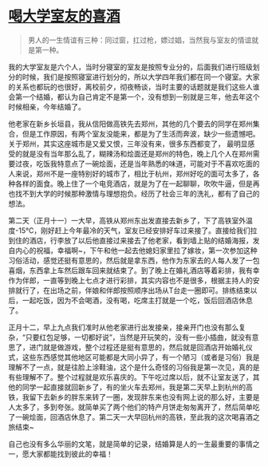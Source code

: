 # [喝大学室友的喜酒](https://github.com/coutureone/gitblog/issues/10)


> 男人的一生情谊有三种：同过窗，扛过枪，嫖过娼，当然我与室友的情谊就是第一种。

​	我的大学室友是六个人，当时分寝室的室友是按照专业分的，后面我们进行班级划分的时候，我们是按照寝室进行划分的，所以大学四年我们都在同一个寝室。大家的关系也都玩的也很好，离校前夕，彻夜畅谈，当时主要的话题就是我们这些人谁会第一个结婚，都认为自己肯定不是第一个，没有想到一别就是三年，他去年这个时候相亲，今年结婚了。

​	他老家在新乡长垣县，我从信阳做高铁先去郑州，其他的几个要去的同学在郑州集合，但是工作原因，有两个室友没能来，都是为了生活而奔波，缺少一些遗憾吧。关于郑州，其实这座城市是又爱又恨，三年没有来，很多东西都变了， 最明显感受的就是没有当年那么乱了，糊辣汤和烩面还是郑州的特色，晚上几个人在郑州需要过夜，吃饭我特意点了一碗烩面，还是当年熟悉的味道，可能对于不喜欢吃面的人来说，郑州不是一座特别好的城市了，相比于杭州，郑州好吃的面可太多了，各种各样的面食。晚上住了一个电竞酒店，就是为了在一起聊聊，吹吹牛逼，但是再也找不到大学的时候那种激情与理想抱负。经历了社会三年的洗礼，都有了自己的想法。

​	第二天（正月十一）一大早，高铁从郑州东出发直接去新乡了，下了高铁室外温度-15°C，刚好赶上今年最冷的天气，室友已经安排好车过来接了。直接给我们拉到住的酒店，行李放了以后他直接过来接去了他老家，看到墙上贴的结婚海报，发自内心的祝福，幸福啊~，下午和他一起去他媳妇家里拉了嫁妆，第一次参加这种习俗活动，感觉还挺有意思的，然后就是拿东西，他作为东家去的人每人发了一包喜烟，东西拿上车然后跟车回来就结束了。到了晚上在婚礼酒店等着彩排，我有幸作为伴郎，一直等到晚上七点才进行彩排，其实内容也不是很多，根据主持人的安排就行了，在出场之前，伴娘和伴郎按照顺序出场从T台走一圈即可。排练结束以后，一起吃饭，因为不会喝酒，没有喝，吃席主打就是一个吃，饭后回酒店休息了。

​	正月十二，早上九点我们准时从他老家进行出发接亲，接亲开门也没有那么复杂，“只要红包足够，一切都好说”，当然是开玩笑的，没有一些小插曲，就没有意思了，进门就是做游戏，整个过程还是挺有意思的，然后就是回酒店开始婚礼仪式，这些东西感觉其他地区可能都是大同小异了，有一个陋习（或者是习俗）我是理解不了一点，就是往脸上涂鞋油，这个是什么奇怪的习俗我是第一次见，真的是有些理解不了。整个过程就是欢乐喜庆的。下午吃过席以后，就不让室友送了，其他的同学一起直接就回新乡了，有的坐火车去郑州，我是第二天早上到杭州的高铁，我留下去新乡的胖东来转了一圈，发现胖东来也没有网上说的那么好，主要是人太多了，多到夸张。就简单买了两个他们的特产月饼走匆匆离开了，然后简单吃了一碗烩面，回酒店休息了。第二天一大早回杭州的高铁，至此我的这次喝喜酒之旅结束~

​	自己也没有多么华丽的文笔，就是简单的记录，结婚算是人的一生最重要的事情之一，愿大家都能找到彼此的幸福！

​		